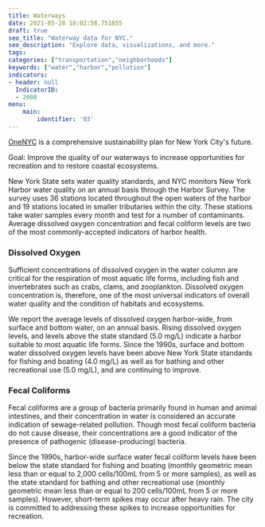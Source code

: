 ```yaml
---
title: Waterways
date: 2021-05-28 18:02:58.751855
draft: true
seo_title: "Waterway data for NYC."
seo_description: "Explore data, visualizations, and more."
tags: 
categories: ["transportation","neighborhoods"]
keywords: ["water","harbor","pollution"]
indicators:
- header: null
  IndicatorID: 
  - 2008
menu:
    main:
        identifier: '03'
---
```


[OneNYC](http://www1.nyc.gov/html/onenyc/index.html) is a comprehensive sustainability plan for New York City's future.

Goal: Improve the quality of our waterways to increase opportunities for recreation and to restore coastal ecosystems.

New York State sets water quality standards, and NYC monitors New York Harbor water quality on an annual basis through the Harbor Survey. The survey uses 36 stations located throughout the open waters of the harbor and 19 stations located in smaller tributaries within the city. These stations take water samples every month and test for a number of contaminants. Average dissolved oxygen concentration and fecal coliform levels are two of the most commonly-accepted indicators of harbor health.

### Dissolved Oxygen

Sufficient concentrations of dissolved oxygen in the water column are critical for the respiration of most aquatic life forms, including fish and invertebrates such as crabs, clams, and zooplankton. Dissolved oxygen concentration is, therefore, one of the most universal indicators of overall water quality and the condition of habitats and ecosystems.   
  
We report the average levels of dissolved oxygen harbor-wide, from surface and bottom water, on an annual basis. Rising dissolved oxygen levels, and levels above the state standard (5.0 mg/L) indicate a harbor suitable to most aquatic life forms. Since the 1990s, surface and bottom water dissolved oxygen levels have been above New York State standards for fishing and boating (4.0 mg/L) as well as for bathing and other recreational use (5.0 mg/L), and are continuing to improve.

### Fecal Coliforms

Fecal coliforms are a group of bacteria primarily found in human and animal intestines, and their concentration in water is considered an accurate indication of sewage-related pollution. Though most fecal coliform bacteria do not cause disease, their concentrations are a good indicator of the presence of pathogenic (disease-producing) bacteria.  
  
Since the 1990s, harbor-wide surface water fecal coliform levels have been below the state standard for fishing and boating (monthly geometric mean less than or equal to 2,000 cells/100mL from 5 or more samples), as well as the state standard for bathing and other recreational use (monthly geometric mean less than or equal to 200 cells/100mL from 5 or more samples). However, short-term spikes may occur after heavy rain. The city is committed to addressing these spikes to increase opportunities for recreation.
